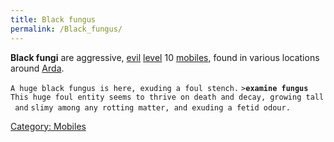 ```yaml
---
title: Black fungus
permalink: /Black_fungus/
---
```


**Black fungi** are aggressive, [evil](alignment "wikilink")
[level](level "wikilink") 10 [mobiles](mobile "wikilink"), found in
various locations around [Arda](Arda "wikilink").

`A huge black fungus is here, exuding a foul stench.`
`>`**`examine fungus`**
`This huge foul entity seems to thrive on death and decay, growing tall and`
`slimy among any rotting matter, and exuding a fetid odour.`

[Category: Mobiles](Category:_Mobiles "wikilink")